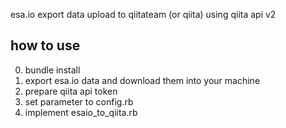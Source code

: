 esa.io export data upload to qiitateam (or qiita) using qiita api v2

## how to use

0. bundle install
1. export esa.io data and download them into your machine
2. prepare qiita api token
3. set parameter to config.rb
4. implement esaio_to_qiita.rb

